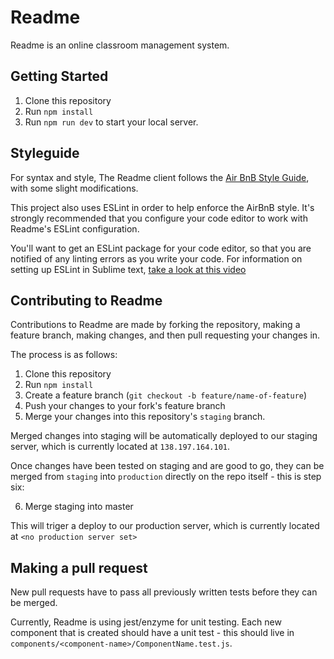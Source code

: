 # Readme
Readme is an online classroom management system.

## Getting Started
1. Clone this repository
2. Run `npm install`
3. Run `npm run dev` to start your local server.

## Styleguide
For syntax and style, The Readme client follows the [Air BnB Style Guide](https://github.com/airbnb/javascript), with some slight modifications.

This project also uses ESLint in order to help enforce the AirBnB style. It's strongly recommended that you configure your code editor to work with Readme's ESLint configuration. 

You'll want to get an ESLint package for your code editor, so that you are notified of any linting errors as you write your code. For information on setting up ESLint in Sublime text, [take a look at this video](http://jonathancreamer.com/setup-eslint-with-es6-in-sublime-text/)

## Contributing to Readme
Contributions to Readme are made by forking the repository, making a feature branch, making changes, and then pull requesting your changes in.

The process is as follows:
1. Clone this repository
2. Run `npm install`
3. Create a feature branch (`git checkout -b feature/name-of-feature`)
4. Push your changes to your fork's feature branch
5. Merge your changes into this repository's `staging` branch.

Merged changes into staging will be automatically deployed to our staging server, which is currently located at `138.197.164.101`.

Once changes have been tested on staging and are good to go, they can be merged from `staging` into `production` directly on the repo itself - this is step six:

6. Merge staging into master

This will triger a deploy to our production server, which is currently located at `<no production server set>`

## Making a pull request
New pull requests have to pass all previously written tests before they can be merged.

Currently, Readme is using jest/enzyme for unit testing. Each new component that is created should have a unit test - this should live in `components/<component-name>/ComponentName.test.js`. 

